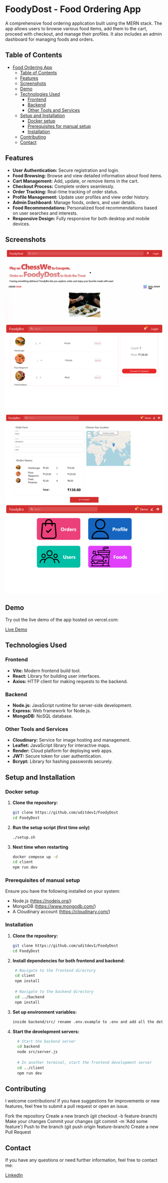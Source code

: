 # FoodyDost - Food Ordering App

A comprehensive food ordering application built using the MERN stack. The app allows users to browse various food items, add them to the cart, proceed with checkout, and manage their profiles. It also includes an admin dashboard for managing foods and orders.

## Table of Contents

- [Food Ordering App](#food-ordering-app)
  - [Table of Contents](#table-of-contents)
  - [Features](#features)
  - [Screenshots](#screenshots)
  - [Demo](#demo)
  - [Technologies Used](#technologies-used)
    - [Frontend](#frontend)
    - [Backend](#backend)
    - [Other Tools and Services](#other-tools-and-services)
  - [Setup and Installation](#setup-and-installation)
    - [Docker setup](#docker-setup)
    - [Prerequisites for manual setup](#prerequisites)
    - [Installation](#installation)
  - [Contributing](#contributing)
  - [Contact](#contact)

## Features

- **User Authentication:** Secure registration and login.
- **Food Browsing:** Browse and view detailed information about food items.
- **Cart Management:** Add, update, or remove items in the cart.
- **Checkout Process:** Complete orders seamlessly.
- **Order Tracking:** Real-time tracking of order status.
- **Profile Management:** Update user profiles and view order history.
- **Admin Dashboard:** Manage foods, orders, and user details.
- **Food Recommendations:** Personalized food recommendations based on user searches and interests.
- **Responsive Design:** Fully responsive for both desktop and mobile devices.

## Screenshots

![Home Page](LandingPage.png)
![Cart Page](image-1.png)
![Checkout Page](image-2.png)
![Admin Dashboard](image-3.png)

## Demo

Try out the live demo of the app hosted on vercel.com:

[Live Demo](https://foodydost.vercel.aoo/)

## Technologies Used

### Frontend

- **Vite:** Modern frontend build tool.
- **React:** Library for building user interfaces.
- **Axios:** HTTP client for making requests to the backend.

### Backend

- **Node.js:** JavaScript runtime for server-side development.
- **Express:** Web framework for Node.js.
- **MongoDB:** NoSQL database.

### Other Tools and Services

- **Cloudinary:** Service for image hosting and management.
- **Leaflet:** JavaScript library for interactive maps.
- **Render:** Cloud platform for deploying web apps.
- **JWT:** Secure token for user authentication.
- **Bcrypt:** Library for hashing passwords securely.

## Setup and Installation

### Docker setup

1. **Clone the repository:**
   ```bash
   git clone https://github.com/uditdev1/FoodyDost
   cd FoodyDost
2. **Run the setup script (first time only)**
    ```bash
    ./setup.sh
3. **Next time when restarting**
    ```bash
    docker compose up -d
    cd client
    npm run dev

### Prerequisites of manual setup

Ensure you have the following installed on your system:

- Node.js (https://nodejs.org/)
- MongoDB (https://www.mongodb.com/)
- A Cloudinary account (https://cloudinary.com/)

### Installation

1. **Clone the repository:**
   ```bash
   git clone https://github.com/uditdev1/FoodyDost
   cd FoodyDost

2. **Install dependencies for both frontend and backend:**
   ```bash
    # Navigate to the frontend directory
    cd client
    npm install

    # Navigate to the backend directory
    cd ../backend
    npm install

3. **Set up environment variables:**
    ```bash
    inside backend/src/ rename .env.example to .env and add all the details 

4. **Start the development servers:**
    ```bash
      # Start the backend server
      cd backend
      node src/server.js

      # In another terminal, start the frontend development server
      cd ../client
      npm run dev

## Contributing

I welcome contributions! If you have suggestions for improvements or new features, feel free to submit a pull request or open an issue.

Fork the repository
Create a new branch (git checkout -b feature-branch)
Make your changes
Commit your changes (git commit -m 'Add some feature')
Push to the branch (git push origin feature-branch)
Create a new Pull Request


## Contact
If you have any questions or need further information, feel free to contact me:

[LinkedIn](https://www.linkedin.com/in/uditdev1/)